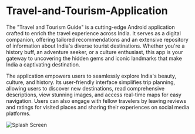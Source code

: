 # Travel-and-Tourism-Application
The "Travel and Tourism Guide" is a cutting-edge Android application crafted to enrich the travel experience across India. It serves as a digital companion, offering tailored recommendations and an extensive 
repository of information about India's diverse tourist destinations. Whether you're a history buff, an adventure seeker, or a culture enthusiast, this app is your gateway to uncovering the hidden gems and 
iconic landmarks that make India a captivating destination.

The application empowers users to seamlessly explore India's beauty, culture, and history. Its user-friendly interface simplifies trip planning, allowing users to discover new destinations, read comprehensive descriptions, view stunning images, and access real-time maps for easy navigation. Users can also engage with fellow travelers by leaving reviews and ratings for visited places and sharing their experiences on social media platforms.

![Splash Screen](https://github.com/yashtapre77/Travel-and-Tourism-Application/assets/144268460/a2a0269a-a82f-40d8-be5a-d748f48ab9fc)
